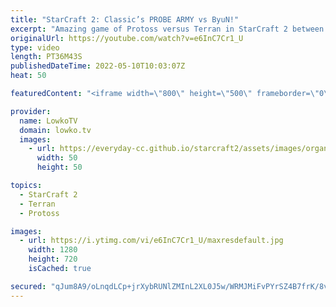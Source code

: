 ```yaml
---
title: "StarCraft 2: Classic’s PROBE ARMY vs ByuN!"
excerpt: "Amazing game of Protoss versus Terran in StarCraft 2 between Classic and ByuN. While Classic can build up his ultimate Protoss deathball, ByuN refuses to lose to it because of ridiculously good micro.  Early morning StarCraft (video from 2013): https://youtu.be/9_8gR2crUw0  Support my work on Patreon:"
originalUrl: https://youtube.com/watch?v=e6InC7Cr1_U
type: video
length: PT36M43S
publishedDateTime: 2022-05-10T10:03:07Z
heat: 50

featuredContent: "<iframe width=\"800\" height=\"500\" frameborder=\"0\" src=\"https://www.youtube.com/embed/e6InC7Cr1_U\" allow=\"accelerometer; autoplay; encrypted-media; gyroscope; picture-in-picture\" allowfullscreen></iframe>"

provider:
  name: LowkoTV
  domain: lowko.tv
  images:
    - url: https://everyday-cc.github.io/starcraft2/assets/images/organizations/lowko.tv-50x50.jpg
      width: 50
      height: 50

topics:
  - StarCraft 2
  - Terran
  - Protoss

images:
  - url: https://i.ytimg.com/vi/e6InC7Cr1_U/maxresdefault.jpg
    width: 1280
    height: 720
    isCached: true

secured: "qJum8A9/oLnqdLCp+jrXybRUNlZMInL2XL0J5w/WRMJMiFvPYrSZ4B7frK/8v5f78Uzt74WH8NZ5ZJLZUoXHb+te8IXwul5bCaCB+xseK+Yk0ylM0smFyrg8aEhNVt6CRjOuQRJd+SqOhmB6fEysvPZ+aIkvGlL2Uu9a6T4QwlEAHQIFrlF0aBLUHuG70Q8bgg8kA7xkvWXPdENZRd7RXFlOthy1NGSOSFL7XNrly+OzSHTFc+S6c128UF7awSGH2P77edBCOoUZnjfB69z4hpcF702JQfgtulzm7YN3oAGJVY4VgU6xJkFJgV3EIIsTP6FQ+QV1lN8hj7eMyQuoTJ0vmzvMjf5MX9haLwer08dGTJKQk+7oIe0+hLciQA7FMwiuI2Vg43DTi8zcvmf/95NncgmL6fmFdONS0tuWWjA=;F56PnM8LYA/pePoTwV68nw=="
---
```



